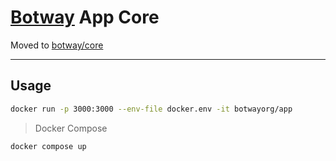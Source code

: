 # [Botway](https://github.com/abdfnx/botway) App Core

Moved to [botway/core](https://github.com/abdfnx/botway/tree/main/core)

---

## Usage

```bash
docker run -p 3000:3000 --env-file docker.env -it botwayorg/app
```

> Docker Compose

```bash
docker compose up
```
